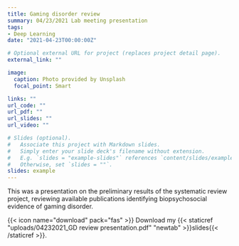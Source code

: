 ```yaml
---
title: Gaming disorder review
summary: 04/23/2021 Lab meeting presentation
tags:
- Deep Learning
date: "2021-04-23T00:00:00Z"

# Optional external URL for project (replaces project detail page).
external_link: ""

image:
  caption: Photo provided by Unsplash
  focal_point: Smart

links: ""
url_code: ""
url_pdf: ""
url_slides: ""
url_video: ""

# Slides (optional).
#   Associate this project with Markdown slides.
#   Simply enter your slide deck's filename without extension.
#   E.g. `slides = "example-slides"` references `content/slides/example-slides.md`.
#   Otherwise, set `slides = ""`.
slides: example
---
```


This was a presentation on the preliminary results of the systematic review project, reviewing available publications identifying biopsychosocial evidence of gaming disorder.

{{< icon name="download" pack="fas" >}} Download my {{< staticref "uploads/04232021_GD review presentation.pdf" "newtab" >}}slides{{< /staticref >}}.